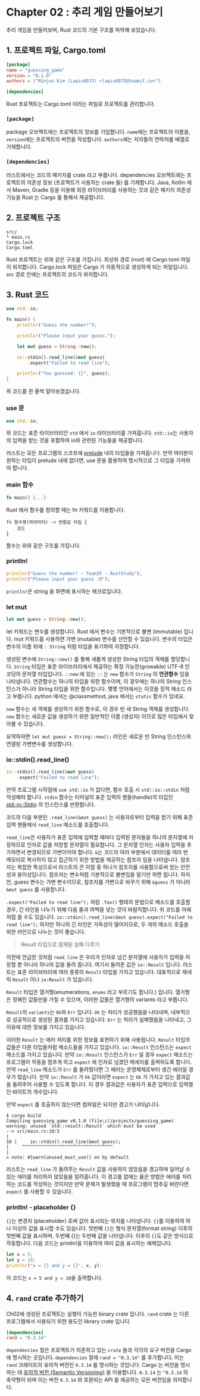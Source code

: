# Chapter 02 : 추리 게임 만들어보기
추리 게임을 만들어보며, Rust 코드의 기본 구조를 파악해 보았습니다.

## 1. 프로젝트 파일, Cargo.toml
```toml
[package]
name = "guessing_game"
version = "0.1.0"
authors = ["Minjun Kim (Lapis0875) <lapis0875@teamif.io>"]

[dependencies]
```
Rust 프로젝트는 Cargo.toml 이라는 파일로 프로젝트를 관리합니다.

### `[package]`
package 오브젝트에는 프로젝트의 정보를 기입합니다.
`name`에는 프로젝트의 이름을, `version`에는 프로젝트의 버전을 작성합니다.
`authors`에는 저자들의 연락처를 배열로 기재합니다.

### `[dependencies]`
러스트에서는 코드의 패키지를 crate 라고 부릅니다.
dependencies 오브젝트에는 프로젝트의 의존성 정보 (프로젝트가 사용하는 crate 들) 를 기재합니다.
Java, Kotlin 에서 Maven, Gradle 등을 이용해 외장 라이브러리를 사용하는 것과 같은 패키지 의존성 기능을 Rust 는 Cargo 를 통해서 제공합니다.

## 2. 프로젝트 구조
```
src/
└ main.rs
Cargo.lock
Cargo.toml
```
Rust 프로젝트는 위와 같은 구조를 가집니다.
최상위 경로 (root) 에 Cargo.toml 파일이 위치합니다. 
Cargo.lock 파일은 Cargo 가 자동적으로 생성하게 되는 파일입니다.
src 경로 안에는 프로젝트의 코드가 위치합니다.

## 3. Rust 코드
```rust
use std::io;

fn main() {
    println!("Guess the number!");

    println!("Please input your guess.");

    let mut guess = String::new();

    io::stdin().read_line(&mut guess)
        .expect("Failed to read line");

    println!("You guessed: {}", guess);
}
```
위 코드를 한 줄씩 알아보겠습니다.

### use 문
```rust
use std::io;
```
위 코드는 표준 라이브러리인 `std` 에서 `io` 라이브러리를 가져옵니다.
`std::io`는 사용자의 입력을 받는 것을 포함하여 io와 관련된 기능들을 제공합니다.

러스트는 모든 프로그램의 스코프에 [prelude](https://doc.rust-lang.org/std/prelude/index.html) 내의 타입들을 가져옵니다. 
만약 여러분이 원하는 타입이 prelude 내에 없다면, use 문을 활용하여 명시적으로 그 타입을 가져와야 합니다.

### main 함수
```rust
fn main() {...}
```
Rust 에서 함수를 정의할 때는 fn 키워드를 이용합니다.
```
fn 함수명(파라미터) -> 반환값 타입 {
    코드
}
```
함수는 위와 같은 구조를 가집니다.

### println!
```rust
println!("Guess the number! ~ TeamIF - RustStudy");
println!("Please input your guess :D");
```
`println!`은 string 을 화면에 표시하는 매크로입니다.

### let mut
```rust
let mut guess = String::new();
```
let 키워드는 변수를 생성합니다. Rust 에서 변수는 기본적으로 불변 (immutable) 입니다.
mut 키워드를 사용하면 가변 (mutable) 변수를 선언할 수 있습니다.
변수의 타입은 변수의 이름 뒤에 `: String` 처럼 타입을 표기하여 지정합니다.

생성된 변수에 `String::new()` 를 통해 새롭게 생성한 String 타입의 객체를 할당합니다.
`String` 타입은 표준 라이브러리에서 제공하는 확장 가능한(growable) UTF-8 인코딩의 문자열 타입입니다.
`::new` 에 있는 `::` 는 `new` 함수가 `String` 의 **연관함수** 임을 나타냅니다.
연관함수는 하나의 타입을 위한 함수이며, 이 경우에는 하나의 String 인스턴스가 아니라 String 타입을 위한 함수입니다.
몇몇 언어에서는 이것을 정적 메소드 라고 부릅니다. 
python 에서는 @classmethod, java 에서는 `static` 함수가 있네요.

`new` 함수는 새 객체를 생성하기 위한 함수로, 이 경우 빈 새 String 객체를 생성합니다.
`new` 함수는 새로운 값을 생성하기 위한 일반적인 이름 (생성자) 이므로 많은 타입에서 찾아볼 수 있습니다.

요약하자면 `let mut guess = String::new();` 라인은 새로운 빈 String 인스턴스와 연결된 가변변수를 생성합니다.

### io::stdin().read_line()
```rust
io::stdin().read_line(&mut guess)
    .expect("Failed to read line");
```
만약 프로그램 시작점에 `use std::io` 가 없다면, 함수 호출 시 `std::io::stdin` 처럼 작성해야 합니다.
`stdin` 함수는 터미널의 표준 입력의 핸들(handle)의 타입인 [std::io::Stdin](https://doc.rust-lang.org/std/io/struct.Stdin.html) 의 인스턴스를 반환합니다.

코드의 다음 부분인 `.read_line(&mut guess)` 는 사용자로부터 입력을 받기 위해 표준 입력 핸들에서 `read_line` 메소드를 호출합니다.

`read_line`은 사용자가 표준 입력에 입력할 때마다 입력된 문자들을 하나의 문자열에 저장하므로 인자로 값을 저장할 문자열이 필요합니다.
그 문자열 인자는 사용자 입력을 추가하면서 변경되므로 가변이어야 합니다.
`&`는 코드의 여러 부분에서 데이터를 여러 번 메모리로 복사하지 않고 접근하기 위한 방법을 제공하는 참조자 임을 나타냅니다.
참조자는 복잡한 특성으로서 러스트의 큰 이점 중 하나가 참조자를 사용함으로써 얻는 안전성과 용이성입니다.
참조자는 변수처럼 기본적으로 불변임을 알기만 하면 됩니다.
하지만, guess 변수는 가변 변수이므로, 참조자를 가변으로 바꾸기 위해 `&guess` 가 아니라 `&mut guess` 를 사용합니다.

`.expect("Failed to read line");` 처럼 `.foo()` 형태의 문법으로 메소드를 호출할 경우, 긴 라인을 나누기 위해 다음 줄과 여백을 넣는 것이 바람직합니다.
위 코드를 아래처럼 쓸 수도 있습니다.
`io::stdin().read_line(&mut guess).expect("Failed to read line");`
하지만 하나의 긴 라인은 가독성이 떨어지므로, 두 개의 메소드 호출을 위한 라인으로 나누는 것이 좋습니다.

> Result 타입으로 잠재된 실패 다루기

이전에 언급한 것처럼 `read_line` 은 우리가 인자로 넘긴 문자열에 사용자가 입력을 저장할 뿐 아니라 하나의 값을 돌려 줍니다.
여기서 돌려준 값은 `io::Result` 입니다.
러스트는 표준 라이브러리에 여러 종류의 `Result` 타입을 가지고 있습니다.
대표적으로 제네릭 `Result` 이나 `io:Result` 가 있습니다.

`Result` 타입은 열거형(enumerations, `enums` 라고 부르기도 합니다.) 입니다.
열거형은 정해진 값들만을 가질 수 있으며, 이러한 값들은 열거형의 variants 라고 부릅니다.

`Result`의 `variants`는 `Ok`와 `Err` 입니다.
`Ok` 는 처리가 성공했음을 나타내며, 내부적으로 성공적으로 생성된 결과를 가지고 있습니다.
`Err` 는 처리가 실패했음을 나타내고, 그 이유에 대한 정보를 가지고 있습니다.

이러한 `Result` 는 에러 처리를 위한 정보를 표현하기 위해 사용됩니다.
`Result` 타입의 값들은 다른 타입들처럼 메소드들을 가지고 있습니다.
`io::Result` 인스턴스는 `expect` 메소드를 가지고 있습니다.
만약 `io::Result` 인스턴스가 `Err` 일 경우 `expect` 메소드는 프로그램이 작동을 멈추게 하고 `expect` 에 인자로 넘겼던 메세지를 출력하도록 합니다.
만약 `read_line` 메소드가 `Err` 를 돌려줬다면 그 에러는 운영체제로부터 생긴 에러일 경우가 많습니다.
만약 `io::Result` 가 `Ok` 값이라면 `expect` 는 `Ok` 가 가지고 있는 결과값을 돌려주어 사용할 수 있도록 합니다.
이 경우 결과값은 사용자가 표준 입력으로 입력했던 바이트의 개수입니다.

만약 `expect` 를 호출하지 않는다면 컴파일은 되지만 경고가 나타납니다.
```shell
$ cargo build
Compiling guessing_game v0.1.0 (file:///projects/guessing_game)
warning: unused `std::result::Result` which must be used
--> src/main.rs:10:5
|
10 |     io::stdin().read_line(&mut guess);
|     ^^^^^^^^^^^^^^^^^^^^^^^^^^^^^^^^^^
|
= note: #[warn(unused_must_use)] on by default
```

러스트는 `read_line` 가 돌려주는 `Result` 값을 사용하지 않았음을 경고하며 일어날 수 있는 에러를 처리하지 않았음을 알려줍니다.
이 경고를 없애는 옳은 방법은 에러를 처리하는 코드를 작성하는 것이지만 만약 문제가 발생했을 때 프로그램이 멈추길 바란다면 `expect` 를 사용할 수 있습니다.

### println! - placeholder {}
`{}`는 변경자 (placeholder) 로써 값이 표시되는 위치를 나타냅니다.
`{}`를 이용하여 하나 이상의 값을 표시할 수도 있습니다.
첫번째 `{}`는 형식 문자열(format string) 이후의 첫번째 값을 표시하며, 두번째 {}는 두번째 값을 나타냅니다.
이후의 `{}`도 같은 방식으로 작동합니다.
다음 코드는 println!을 이용하여 여러 값을 표시하는 예제입니다.
```rust
let x = 5;
let y = 10;
println!("x = {} and y = {}", x, y);
```
이 코드는 `x = 5 and y = 10`을 출력합니다.

## 4. `rand` crate 추가하기
Ch02에 생성된 프로젝트는 실행이 가능한 binary crate 입니다.
`rand` crate 는 다른 프로그램에서 사용되기 위한 용도인 library crate 입니다.
```toml
[dependencies]
rand = "0.3.14"
```
`dependencies` 절은 프로젝트가 의존하고 있는 `crate` 들과 각각의 요구 버전을 Cargo 에 명시하는 곳입니다.
`dependencies` 절에 `rand = "0.3.14"` 를 추가합니다. 
이는 `rand` 크레이트의 유의적 버전인 `0.3.14` 를 명시하는 것입니다.
Cargo 는 버전을 명시하는 데 [유의적 버전 (Semantic Versioning)](https://semver.org/lang/ko/) 을 이용합니다.
`0.3.14` 는 `^0.3.14` 의 축약형이 되며 이는 버전 `0.3.14` 와 호환되는 API 를 제공하는 모든 버전임을 의미합니다.
